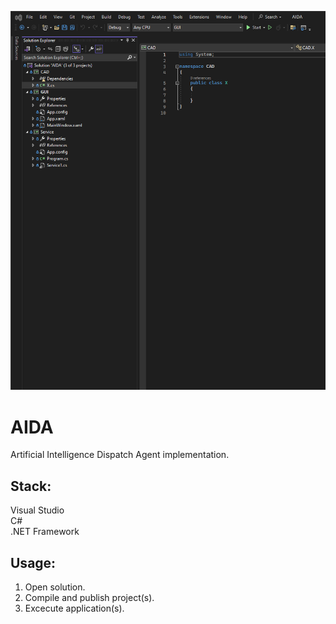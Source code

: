 ![Preview](Preview.png?raw=true "Preview")

# AIDA

Artificial Intelligence Dispatch Agent implementation.

## Stack:

Visual Studio\
C#\
.NET Framework

## Usage:

1. Open solution.
2. Compile and publish project(s).
3. Excecute application(s).
